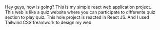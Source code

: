Hey guys, how is going?
This is my simple react web application project.
This web is like a quiz website where you can participate to differente quiz section to play quiz.
This hole project is reacted in React JS. And I used Tailwind CSS freamwork to design my web.  